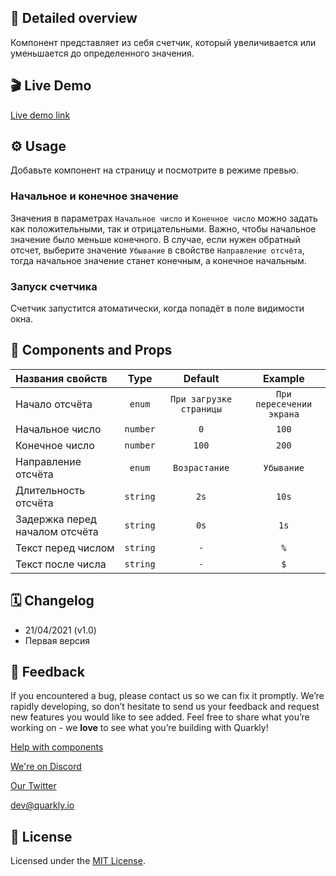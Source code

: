 ## 📖 Detailed overview

Компонент представляет из себя счетчик, который увеличивается или уменьшается до определенного значения.

## 🎬 Live Demo

[Live demo link](https://quarkly-catalog.netlify.app/counter/)

## ⚙️ Usage

Добавьте компонент на страницу и посмотрите в режиме превью.

### Начальное и конечное значение

Значения в параметрах `Начальное число` и `Конечное число` можно задать как положительными, так и отрицательными. Важно, чтобы начальное значение было меньше конечного.
В случае, если нужен обратный отсчет, выберите значение `Убывание` в свойстве `Направление отсчёта`, тогда начальное значение станет конечным, а конечное начальным.

### Запуск счетчика

Счетчик запустится атоматически, когда попадёт в поле видимости окна.

## 🧩 Components and Props

| Названия свойств               |   Type   |         Default         |         Example          |
| :----------------------------- | :------: | :---------------------: | :----------------------: |
| Начало отсчёта                 |  `enum`  | `При загрузке страницы` | `При пересечении экрана` |
| Начальное число                | `number` |           `0`           |          `100`           |
| Конечное число                 | `number` |          `100`          |          `200`           |
| Направление отсчёта            |  `enum`  |      `Возрастание`      |        `Убывание`        |
| Длительность отсчёта           | `string` |          `2s`           |          `10s`           |
| Задержка перед началом отсчёта | `string` |          `0s`           |           `1s`           |
| Текст перед числом             | `string` |           `-`           |           `%`            |
| Текст после числа              | `string` |           `-`           |           `$`            |

## 🗓 Changelog

-   21/04/2021 (v1.0)
-   Первая версия

## 📮 Feedback

If you encountered a bug, please contact us so we can fix it promptly. We’re rapidly developing, so don’t hesitate to send us your feedback and request new features you would like to see added. Feel free to share what you’re working on - we **love** to see what you’re building with Quarkly!

[Help with components](https://community.quarkly.io/c/requests/11)

[We're on Discord](https://discord.gg/f9KhSMGX)

[Our Twitter](https://twitter.com/quarklyapp)

[dev@quarkly.io](mailto:dev@quarkly.io)

## 📝 License

Licensed under the [MIT License](https://raw.githubusercontent.com/quarkly/community-kit/master/LICENSE).
